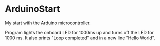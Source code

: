 # ArduinoStart
My start with the Arduino microcontroller.

Program lights the onboard LED for 1000ms up and turns off the LED for 1000 ms.
It also prints "Loop completed" and in a new line "Hello World".
